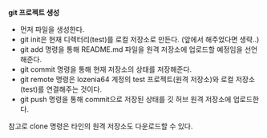 **git  프로젝트 생성**

- 먼저 파일을 생성한다.
- git init은 현재 디렉터리(test)를 로컬 저장소로 만든다. (앞에서 해주었다면 생략..)
- git add 명령을 통해 README.md 파일을 원격 저장소에 업로드할 예정임을 선언해준다.
- git commit 명령을 통해 현재 저장소의 상태를 저장해준다.
- git remote 명령은 lozenia64 계정의 test 프로젝트(원격 저장소)와 로컬 저장소(test)를 연결해주는 것이다.
- git push 명령을 통해 commit으로 저장된 상태를 깃 허브 원격 저장소에 업로드한다.

 참고로 clone 명령은 타인의 원격 저장소도 다운로드할 수 있다.